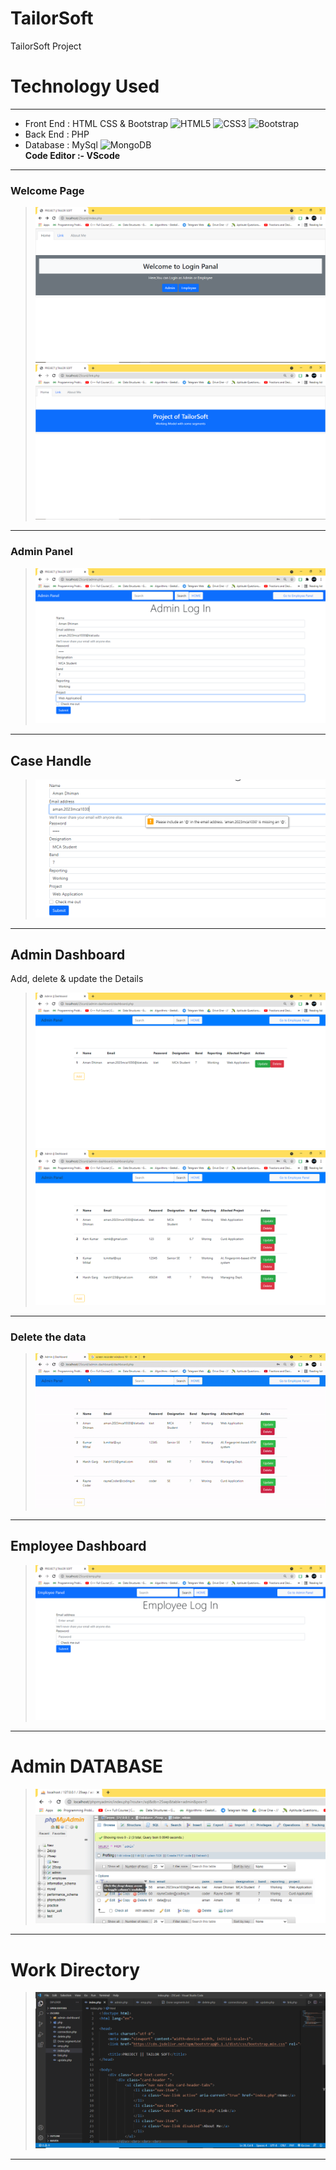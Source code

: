 # TailorSoft
TailorSoft Project 
# Technology Used 
------------
- Front End  : HTML CSS & Bootstrap ![HTML5](https://img.shields.io/badge/-HTML5-black?style=flat-square&logo=html5&logoColor=white) ![CSS3](https://img.shields.io/badge/-CSS3-black?style=flat-square&logo=css3) ![Bootstrap](https://img.shields.io/badge/-Bootstrap-black?style=flat-square&logo=bootstrap)
- Back End   : PHP 
- Database   : MySql ![MongoDB](https://img.shields.io/badge/-MongoDB-black?style=flat-square&logo=mongodb) <br /> 
**Code Editor :- VScode**
------------
### Welcome Page
> ![ScreenShot](SSoft/1.PNG) 
> ![ScreenShot](SSoft/1.1.PNG)
------------
### Admin Panel
> ![ScreenShot](SSoft/2.PNG)
------------
## Case Handle
> ![ScreenShot](SSoft/2.1.PNG)
------------
## Admin Dashboard  
Add, delete & update the Details
> ![ScreenShot](SSoft/3.PNG)
> ![ScreenShot](SSoft/4.PNG)
------------
### Delete the data
> ![ScreenShot](SSoft/ezgif.com-gif-maker.gif)
------------
## Employee Dashboard 
> ![ScreenShot](SSoft/6.PNG)
------------
# Admin DATABASE
> ![ScreenShot](SSoft/admin.PNG)
------------
# Work Directory
> ![ScreenShot](SSoft/WorkingDirectory.PNG)
------------

